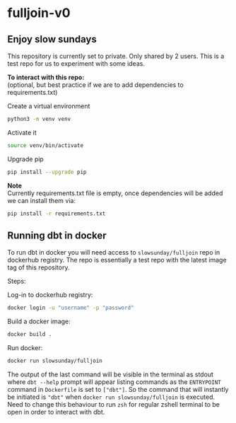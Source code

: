 # fulljoin-v0
## Enjoy slow sundays

This repository is currently set to private. Only shared by 2 users. This is a test repo for us to experiment with some ideas.

**To interact with this repo:**  
(optional, but best practice if we are to add dependencies to requirements.txt) 

Create a virtual environment

```bash
python3 -m venv venv
```

Activate it

```bash
source venv/bin/activate
```

Upgrade pip

```bash
pip install --upgrade pip
```

**Note**   
Currently requirements.txt file is empty, once dependencies will be added we can install them via:

```bash
pip install -r requirements.txt
```

## Running dbt in docker

To run dbt in docker you will need access to `slowsunday/fulljoin` repo in dockerhub registry. The repo is essentially a test repo with the latest image tag of this repository.

Steps:

Log-in to dockerhub registry:
```bash
docker login -u "username" -p "password"
```
Build a docker image:
```bash
docker build .
```

Run docker:
```bash
docker run slowsunday/fulljoin
```

The output of the last command will be visible in the terminal as stdout where ```dbt --help``` prompt will appear listing commands as the `ENTRYPOINT` command in `Dockerfile` is set to `["dbt"]`. So the command that will instantly be initiated is `"dbt"` when ```docker run slowsunday/fulljoin``` is executed. Need to change this behaviour to run `zsh` for regular zshell terminal to be open in order to interact with dbt.